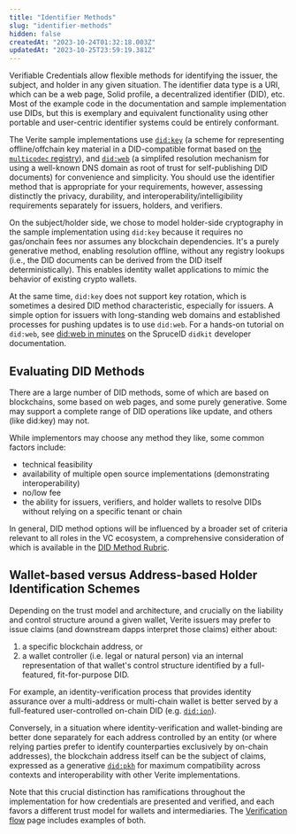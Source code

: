 ```yaml
---
title: "Identifier Methods"
slug: "identifier-methods"
hidden: false
createdAt: "2023-10-24T01:32:18.003Z"
updatedAt: "2023-10-25T23:59:19.381Z"
---
```

Verifiable Credentials allow flexible methods for identifying the issuer, the subject, and holder in any given situation. The identifier data type is a URI, which can be a web page, Solid profile, a decentralized identifier (DID), etc. Most of the example code in the documentation and sample implementation use DIDs, but this is exemplary and equivalent functionality using other portable and user-centric identifier systems could be entirely conformant.

The Verite sample implementations use [`did:key`](https://w3c-ccg.github.io/did-method-key/) (a scheme for representing offline/offchain key material in a DID-compatible format based on [the `multicodec` registry](https://github.com/multiformats/multicodec/blob/master/table.csv)), and [`did:web`](https://w3c-ccg.github.io/did-method-web/) (a simplifed resolution mechanism for using a well-known DNS domain as root of trust for self-publishing DID documents) for convenience and simplicity. You should use the identifier method that is appropriate for your requirements, however, assessing distinctly the privacy, durability, and interoperability/intelligibility requirements separately for issuers, holders, and verifiers.

On the subject/holder side, we chose to model holder-side cryptography in the sample implementation using `did:key` because it requires no gas/onchain fees nor assumes any blockchain dependencies. It's a purely generative method, enabling resolution offline, without any registry lookups (i.e., the DID documents can be derived from the DID itself deterministically). This enables identity wallet applications to mimic the behavior of existing crypto wallets.

At the same time, `did:key` does not support key rotation, which is sometimes a desired DID method characteristic, especially for issuers. A simple option for issuers with long-standing web domains and established processes for pushing updates is to use `did:web`. For a hands-on tutorial on `did:web`, see [did:web in minutes](https://www.spruceid.dev/didkit/didkit-examples/did-web-in-minutes) on the SpruceID `didkit` developer documentation.

## Evaluating DID Methods

There are a large number of DID methods, some of which are based on blockchains, some based on web pages, and some purely generative. Some may support a complete range of DID operations like update, and others (like did:key) may not.

While implementors may choose any method they like, some common factors include:

- technical feasibility
- availability of multiple open source implementations (demonstrating interoperability)
- no/low fee
- the ability for issuers, verifiers, and holder wallets to resolve DIDs without relying on a specific tenant or chain

In general, DID method options will be influenced by a broader set of criteria relevant to all roles in the VC ecosystem, a comprehensive consideration of which is available in the [DID Method Rubric](https://w3c.github.io/did-rubric).

## Wallet-based versus Address-based Holder Identification Schemes

Depending on the trust model and architecture, and crucially on the liability and control structure around a given wallet, Verite issuers may prefer to issue claims (and downstream dapps interpret those claims) either about:

1. a specific blockchain address, or
2. a wallet controller (i.e. legal or natural person) via an internal representation of that wallet's control structure identified by a full-featured, fit-for-purpose DID.

For example, an identity-verification process that provides identity assurance over a multi-address or multi-chain wallet is better served by a full-featured user-controlled on-chain DID (e.g. [`did:ion`](https://identity.foundation/ion/)).

Conversely, in a situation where identity-verification and wallet-binding are better done separately for each address controlled by an entity (or where relying parties prefer to identify counterparties exclusively by on-chain addresses), the blockchain address itself can be the subject of claims, expressed as a generative [`did:pkh`](https://github.com/w3c-ccg/did-pkh/blob/main/did-pkh-method-draft.md) for maximum compatibility across contexts and interoperability with other Verite implementations.

Note that this crucial distinction has ramifications throughout the implementation for how credentials are presented and verified, and each favors a different trust model for wallets and intermediaries. The [Verification flow](doc:verifying-credentials) page includes examples of both.